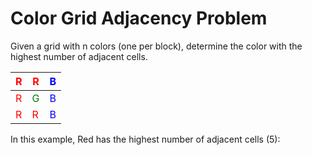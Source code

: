 # Color Grid Adjacency Problem

Given a grid with n colors (one per block), determine the color with the
highest number of adjacent cells.

| <font color=red>R</font> | <font color=red>R</font> | <font color=blue>B</font> |
|---|---|---|
| <font color=red>R</font> | <font color=green>G</font> | <font color=blue>B</font> |
| <font color=red>R</font> | <font color=red>R</font> | <font color=blue>B</font> |

In this example, Red has the highest number of adjacent cells (5):
